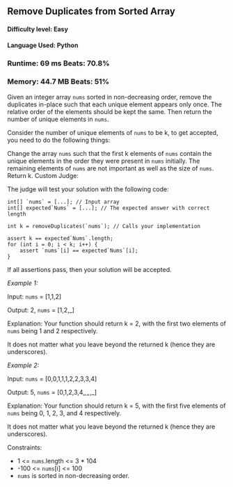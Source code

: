 ## Remove Duplicates from Sorted Array

#### **Difficulty level:** Easy

#### **Language Used:** Python

### Runtime: 69 ms **Beats: 70.8%**
### Memory: 44.7 MB **Beats: 51%**

Given an integer array `nums` sorted in non-decreasing order, remove the duplicates in-place such that each unique element appears only once. The relative order of the elements should be kept the same. Then return the number of unique elements in `nums`.

Consider the number of unique elements of `nums` to be k, to get accepted, you need to do the following things:

Change the array `nums` such that the first k elements of `nums` contain the unique elements in the order they were present in `nums` initially. The remaining elements of `nums` are not important as well as the size of `nums`.
Return k.
Custom Judge:

The judge will test your solution with the following code:
```
int[] `nums` = [...]; // Input array
int[] expected`Nums` = [...]; // The expected answer with correct length

int k = removeDuplicates(`nums`); // Calls your implementation

assert k == expected`Nums`.length;
for (int i = 0; i < k; i++) {
    assert `nums`[i] == expected`Nums`[i];
}
```
If all assertions pass, then your solution will be accepted.

_Example 1:_

Input: `nums` = [1,1,2]

Output: 2, `nums` = [1,2,_]

Explanation: Your function should return k = 2, with the first two elements of `nums` being 1 and 2 respectively.

It does not matter what you leave beyond the returned k (hence they are underscores).

_Example 2:_

Input: `nums` = [0,0,1,1,1,2,2,3,3,4]

Output: 5, `nums` = [0,1,2,3,4,_,_,_,_,_]

Explanation: Your function should return k = 5, with the first five elements of `nums` being 0, 1, 2, 3, and 4 respectively.

It does not matter what you leave beyond the returned k (hence they are underscores).

Constraints:

- 1 <= `nums`.length <= 3 * 104
- -100 <= `nums`[i] <= 100
- `nums` is sorted in non-decreasing order.